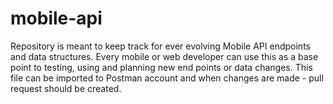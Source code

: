 # mobile-api

Repository is meant to keep track for ever evolving Mobile API endpoints and data structures. 
Every mobile or web developer can use this as a base point to testing, using and planning new end points or data changes.
This file can be imported to Postman account and when changes are made - pull request should be created. 

